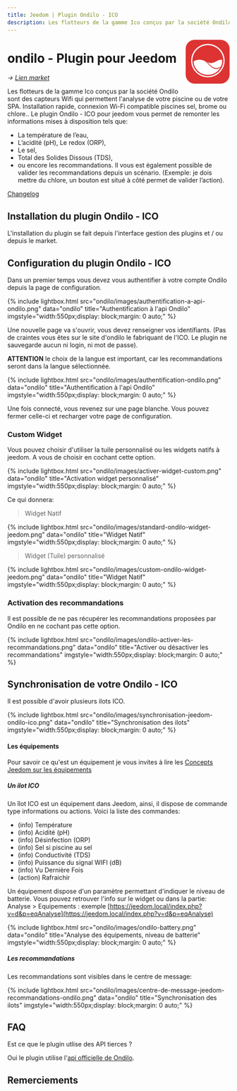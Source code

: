 ```yaml
---
title: Jeedom | Plugin Ondilo - ICO
description: Les flotteurs de la gamme Ico conçus par la société Ondilo sont des capteurs Wifi qui permettent l'analyse de votre piscine ou de votre SPA.
---
```


<img align="right" src="../images/ondilo_icon.png" width="100">

# ondilo - Plugin pour Jeedom

*→ [Lien market](https://market.jeedom.com/index.php?v=d&p=market&type=plugin&plugin_id=3945)*<br />

Les flotteurs de la gamme Ico conçus par la société Ondilo sont des capteurs Wifi qui permettent l'analyse de votre piscine ou de votre SPA. Installation rapide, connexion Wi-Fi compatible piscines sel, brome ou chlore.. Le plugin Ondilo - ICO pour jeedom vous permet de remonter les informations mises à disposition tels que: 

- La température de l’eau, 
- L’acidité (pH), Le redox (ORP), 
- Le sel, 
- Total des Solides Dissous (TDS), 
- ou encore les recommandations. Il vous est également possible de valider les recommandations depuis un scénario. (Exemple: je dois mettre du chlore, un bouton est situé à côté permet de valider l’action). 

[Changelog](changelog.md)<br />

## Installation du plugin Ondilo - ICO

L'installation du plugin se fait depuis l'interface gestion des plugins et / ou depuis le market.

## Configuration du plugin Ondilo - ICO

Dans un premier temps vous devez vous authentifier à votre compte Ondilo depuis la page de configuration.

{% include lightbox.html src="ondilo/images/authentification-a-api-ondilo.png" data="ondilo" title="Authentification à l'api Ondilo" imgstyle="width:550px;display: block;margin: 0 auto;" %}

Une nouvelle page va s'ouvrir, vous devez renseigner vos identifiants. (Pas de craintes vous êtes sur le site d'ondilo le fabriquant de l'ICO. Le plugin ne sauvegarde aucun ni login, ni mot de passe).

**ATTENTION** le choix de la langue est important, car les recommandations seront dans la langue sélectionnée.

{% include lightbox.html src="ondilo/images/authentification-ondilo.png" data="ondilo" title="Authentification à l'api Ondilo" imgstyle="width:550px;display: block;margin: 0 auto;" %}

Une fois connecté, vous revenez sur une page blanche. Vous pouvez fermer celle-ci et recharger votre page de configuration.

### Custom Widget

Vous pouvez choisir d'utiliser la tuile personnalisé ou les widgets natifs à jeedom. A vous de choisir en cochant cette option.

{% include lightbox.html src="ondilo/images/activer-widget-custom.png" data="ondilo" title="Activation widget personnalisé" imgstyle="width:550px;display: block;margin: 0 auto;" %}

Ce qui donnera:

> Widget Natif

{% include lightbox.html src="ondilo/images/standard-ondilo-widget-jeedom.png" data="ondilo" title="Widget Natif" imgstyle="width:550px;display: block;margin: 0 auto;" %}

> Widget (Tuile) personnalisé

{% include lightbox.html src="ondilo/images/custom-ondilo-widget-jeedom.png" data="ondilo" title="Widget Natif" imgstyle="width:550px;display: block;margin: 0 auto;" %}

### Activation des recommandations

Il est possible de ne pas récupérer les recommandations proposées par Ondilo en ne cochant pas cette option.

{% include lightbox.html src="ondilo/images/ondilo-activer-les-recommandations.png" data="ondilo" title="Activer ou désactiver les recommandations" imgstyle="width:550px;display: block;margin: 0 auto;" %}

## Synchronisation de votre Ondilo - ICO

Il est possible d'avoir plusieurs ilots ICO.

{% include lightbox.html src="ondilo/images/synchronisation-jeedom-ondilo-ico.png" data="ondilo" title="Synchronisation des ilots" imgstyle="width:550px;display: block;margin: 0 auto;" %}

#### Les équipements

Pour savoir ce qu'est un équipement je vous invites à lire les [Concepts Jeedom sur les équipements](https://doc.jeedom.com/fr_FR/concept/#tocAnchor-3)

##### Un ilot ICO
Un îlot ICO est un équipement dans Jeedom, ainsi, il dispose de commande type informations ou actions. Voici la liste des commandes:

- (info) Température
- (info) Acidité (pH)
- (info) Désinfection (ORP)
- (info) Sel si piscine au sel
- (info) Conductivité (TDS)
- (info) Puissance du signal WIFI (dB)
- (info) Vu Dernière Fois
- (action) Rafraichir 

Un équipement dispose d'un paramètre permettant d'indiquer le niveau de batterie. Vous pouvez retrouver l'info sur le widget ou dans la partie: Analyse > Equipements : exemple [https://jeedom.local/index.php?v=d&p=eqAnalyse](https://jeedom.local/index.php?v=d&p=eqAnalyse)

{% include lightbox.html src="ondilo/images/ondilo-battery.png" data="ondilo" title="Analyse des équipements, niveau de batterie" imgstyle="width:550px;display: block;margin: 0 auto;" %}

##### Les recommandations

Les recommandations sont visibles dans le centre de message:

{% include lightbox.html src="ondilo/images/centre-de-message-jeedom-recommandations-ondilo.png" data="ondilo" title="Synchronisation des ilots" imgstyle="width:550px;display: block;margin: 0 auto;" %}

## FAQ

Est ce que le plugin utlise des API tierces ?

Oui le plugin utilise l'[api officielle de Ondilo](https://interop.ondilo.com/docs/api/customer/v1/).

## Remerciements

